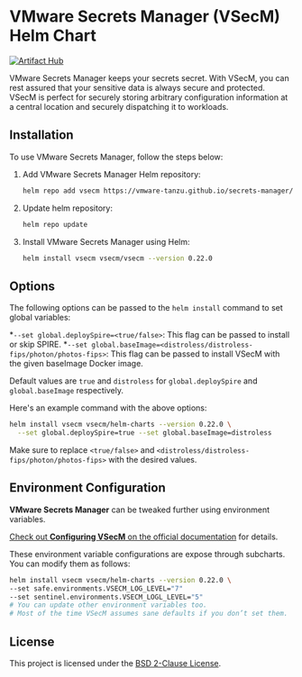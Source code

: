 # VMware Secrets Manager (VSecM) Helm Chart
[![Artifact Hub](https://img.shields.io/endpoint?url=https://artifacthub.io/badge/repository/vsecm)](https://artifacthub.io/packages/helm/vsecm/vsecm)

VMware Secrets Manager keeps your secrets secret. With VSecM, you can rest assured 
that your sensitive data is always secure and protected. VSecM is perfect for 
securely storing arbitrary configuration information at a central location and 
securely dispatching it to workloads.

## Installation

To use VMware Secrets Manager, follow the steps below:

1. Add VMware Secrets Manager Helm repository:

    ```bash
    helm repo add vsecm https://vmware-tanzu.github.io/secrets-manager/
    ```

2. Update helm repository:

    ```bash
    helm repo update
    ```

3. Install VMware Secrets Manager using Helm:

    ```bash
    helm install vsecm vsecm/vsecm --version 0.22.0
    ```

## Options

The following options can be passed to the `helm install` command to set global 
variables:

*`--set global.deploySpire=<true/false>`: 
  This flag can be passed to install or skip SPIRE.
*`--set global.baseImage=<distroless/distroless-fips/photon/photos-fips>`: 
  This flag can be passed to install VSecM with the given baseImage Docker image.

Default values are `true` and `distroless` for `global.deploySpire` 
and `global.baseImage` respectively.

Here's an example command with the above options:

```bash
helm install vsecm vsecm/helm-charts --version 0.22.0 \
  --set global.deploySpire=true --set global.baseImage=distroless
```

Make sure to replace `<true/false>` and 
`<distroless/distroless-fips/photon/photos-fips>` with the desired values.

## Environment Configuration

**VMware Secrets Manager** can be tweaked further using environment variables.

[Check out **Configuring VSecM** on the official documentation][configuring-vsecm] 
for details.

These environment variable configurations are expose through subcharts. 
You can modify them as follows:

```bash
helm install vsecm vsecm/helm-charts --version 0.22.0 \
--set safe.environments.VSECM_LOG_LEVEL="7"
--set sentinel.environments.VSECM_LOGL_LEVEL="5"
# You can update other environment variables too.
# Most of the time VSecM assumes sane defaults if you don’t set them.
```

[configuring-vsecm]: https://vsecm.com/docs/configuration/

## License

This project is licensed under the [BSD 2-Clause License](https://github.com/vmware-tanzu/secrets-manager/blob/main/LICENSE).
